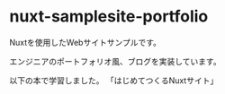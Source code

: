 # nuxt-samplesite-portfolio

Nuxtを使用したWebサイトサンプルです。

エンジニアのポートフォリオ風、ブログを実装しています。

以下の本で学習しました。
「はじめてつくるNuxtサイト」
